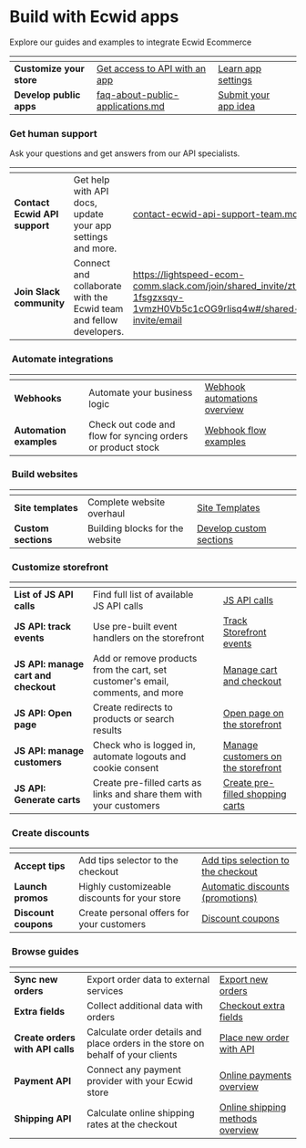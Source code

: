 # Build with Ecwid apps

Explore our guides and examples to integrate Ecwid Ecommerce

<table data-card-size="large" data-view="cards"><thead><tr><th></th><th></th><th></th><th data-hidden></th></tr></thead><tbody><tr><td><strong>Customize your store</strong></td><td><a href="get-started/set-up-your-dev-environment-in-ecwid.md">Get access to API with an app</a></td><td><a href="develop-apps/app-settings.md">Learn app settings</a></td><td><h4></h4></td></tr><tr><td><strong>Develop public apps</strong></td><td><a data-mention href="launch-apps/faq-about-public-applications.md">faq-about-public-applications.md</a></td><td><a href="https://portal.ecwid.com/en-us/app-market-request">Submit your app idea</a></td><td><h4></h4></td></tr></tbody></table>

### Get human support

Ask your questions and get answers from our API specialists.&#x20;

<table data-card-size="large" data-view="cards"><thead><tr><th></th><th></th><th data-hidden data-card-target data-type="content-ref"></th><th data-hidden data-card-cover data-type="files"></th></tr></thead><tbody><tr><td><strong>Contact Ecwid API support</strong></td><td>Get help with API docs, update your app settings and more.</td><td><a href="contact-ecwid-api-support-team.md">contact-ecwid-api-support-team.md</a></td><td></td></tr><tr><td><strong>Join Slack community</strong></td><td>Connect and collaborate with the Ecwid team and fellow developers.</td><td><a href="https://lightspeed-ecom-comm.slack.com/join/shared_invite/zt-1fsgzxsqv-1vmzH0Vb5c1cOG9rIisq4w#/shared-invite/email">https://lightspeed-ecom-comm.slack.com/join/shared_invite/zt-1fsgzxsqv-1vmzH0Vb5c1cOG9rIisq4w#/shared-invite/email</a></td><td></td></tr></tbody></table>

### <img src=".gitbook/assets/Icon_WEBH (1).png" alt="" data-size="line"> Automate integrations

<table data-view="cards"><thead><tr><th></th><th></th><th data-hidden data-card-target data-type="content-ref"></th><th data-hidden data-card-cover data-type="files"></th></tr></thead><tbody><tr><td><strong>Webhooks</strong></td><td>Automate your business logic</td><td><a href="https://app.gitbook.com/s/Q47kAA1WxNIuWGKG5OiB/">Webhook automations overview</a></td><td></td></tr><tr><td><strong>Automation examples</strong></td><td>Check out code and flow for syncing orders or product stock</td><td><a href="https://app.gitbook.com/s/Q47kAA1WxNIuWGKG5OiB/webhook-flow-examples">Webhook flow examples</a></td><td></td></tr></tbody></table>

### <img src=".gitbook/assets/Icon_IS.png" alt="" data-size="line"> Build websites

<table data-view="cards"><thead><tr><th></th><th></th><th data-hidden data-card-target data-type="content-ref"></th><th data-hidden data-card-cover data-type="files"></th></tr></thead><tbody><tr><td><strong>Site templates</strong></td><td>Complete website overhaul</td><td><a href="https://app.gitbook.com/o/7RBnM4uFCrMwAT24ojPQ/s/kP7oeJaJ4GqXzYswT5rn/">Site Templates</a></td><td></td></tr><tr><td><strong>Custom sections</strong></td><td>Building blocks for the website</td><td><a href="https://app.gitbook.com/s/kP7oeJaJ4GqXzYswT5rn/develop-custom-sections">Develop custom sections</a></td><td></td></tr></tbody></table>

### <img src=".gitbook/assets/Icon_JS.png" alt="" data-size="line"> Customize storefront

<table data-view="cards"><thead><tr><th></th><th></th><th data-hidden data-card-cover data-type="files"></th><th data-hidden data-card-target data-type="content-ref"></th></tr></thead><tbody><tr><td><strong>List of JS API calls</strong></td><td>Find full list of available JS API calls</td><td></td><td><a href="https://app.gitbook.com/s/G9n5VxMY9T0Ob3D56PSD/advanced/js-api-calls">JS API calls</a></td></tr><tr><td><strong>JS API: track events</strong></td><td>Use pre-built event handlers on the storefront</td><td></td><td><a href="https://app.gitbook.com/s/aRJpOy0U8IpbjUfcox4D/track-storefront-events">Track Storefront events </a></td></tr><tr><td><strong>JS API: manage cart and checkout</strong></td><td>Add or remove products from the cart, set customer's email, comments, and more</td><td></td><td><a href="https://app.gitbook.com/s/aRJpOy0U8IpbjUfcox4D/manage-cart-and-checkout">Manage cart and checkout</a></td></tr><tr><td><strong>JS API: Open page</strong></td><td>Create redirects to products or search results</td><td></td><td><a href="https://app.gitbook.com/s/aRJpOy0U8IpbjUfcox4D/open-page-on-the-storefront">Open page on the storefront</a></td></tr><tr><td><strong>JS API: manage customers</strong></td><td>Check who is logged in, automate logouts and cookie consent</td><td></td><td><a href="https://app.gitbook.com/s/aRJpOy0U8IpbjUfcox4D/manage-customers-on-the-storefront">Manage customers on the storefront</a></td></tr><tr><td><strong>JS API: Generate carts</strong></td><td>Create pre-filled carts as links and share them with your customers</td><td></td><td><a href="https://app.gitbook.com/s/aRJpOy0U8IpbjUfcox4D/manage-cart-and-checkout/create-pre-filled-shopping-carts">Create pre-filled shopping carts</a></td></tr></tbody></table>

### <img src=".gitbook/assets/Icon_DISC.png" alt="" data-size="line"> Create discounts

<table data-view="cards"><thead><tr><th></th><th></th><th data-hidden data-card-target data-type="content-ref"></th></tr></thead><tbody><tr><td><strong>Accept tips</strong></td><td>Add tips selector to the checkout</td><td><a href="https://app.gitbook.com/s/pZxwtrnfjGn9RK75zT5A/add-tips-or-surcharges-to-the-store/add-tips-selection-to-the-checkout">Add tips selection to the checkout</a></td></tr><tr><td><strong>Launch promos</strong></td><td>Highly customizeable discounts for your store</td><td><a href="https://app.gitbook.com/s/pZxwtrnfjGn9RK75zT5A/add-discounts-to-the-store/automatic-discounts-promotions">Automatic discounts (promotions)</a></td></tr><tr><td><strong>Discount coupons</strong></td><td>Create personal offers for your customers</td><td><a href="https://app.gitbook.com/s/pZxwtrnfjGn9RK75zT5A/add-discounts-to-the-store/discount-coupons">Discount coupons</a></td></tr></tbody></table>

### <img src=".gitbook/assets/Icon_GUIDE.png" alt="" data-size="line"> Browse guides

<table data-view="cards"><thead><tr><th></th><th></th><th data-hidden data-card-target data-type="content-ref"></th></tr></thead><tbody><tr><td><strong>Sync new orders</strong></td><td>Export order data to external services</td><td><a href="https://app.gitbook.com/s/Q47kAA1WxNIuWGKG5OiB/webhook-flow-examples/export-new-orders">Export new orders</a></td></tr><tr><td><strong>Extra fields</strong></td><td>Collect additional data with orders</td><td><a href="https://app.gitbook.com/s/G9n5VxMY9T0Ob3D56PSD/rest-api/checkout-extra-fields">Checkout extra fields</a></td></tr><tr><td><strong>Create orders with API calls</strong></td><td>Calculate order details and place orders in the store on behalf of your clients</td><td><a href="https://app.gitbook.com/s/wDVIAjl6oqBvzGlms6Vk/orders/create-orders/place-new-order-with-api">Place new order with API</a></td></tr><tr><td><strong>Payment API</strong></td><td>Connect any payment provider with your Ecwid store</td><td><a href="https://app.gitbook.com/s/wDVIAjl6oqBvzGlms6Vk/payments/online-payments-overview">Online payments overview</a></td></tr><tr><td><strong>Shipping API</strong></td><td>Calculate online shipping rates at the checkout</td><td><a href="https://app.gitbook.com/s/wDVIAjl6oqBvzGlms6Vk/shipping-methods/online-shipping-methods-overview">Online shipping methods overview</a></td></tr></tbody></table>
